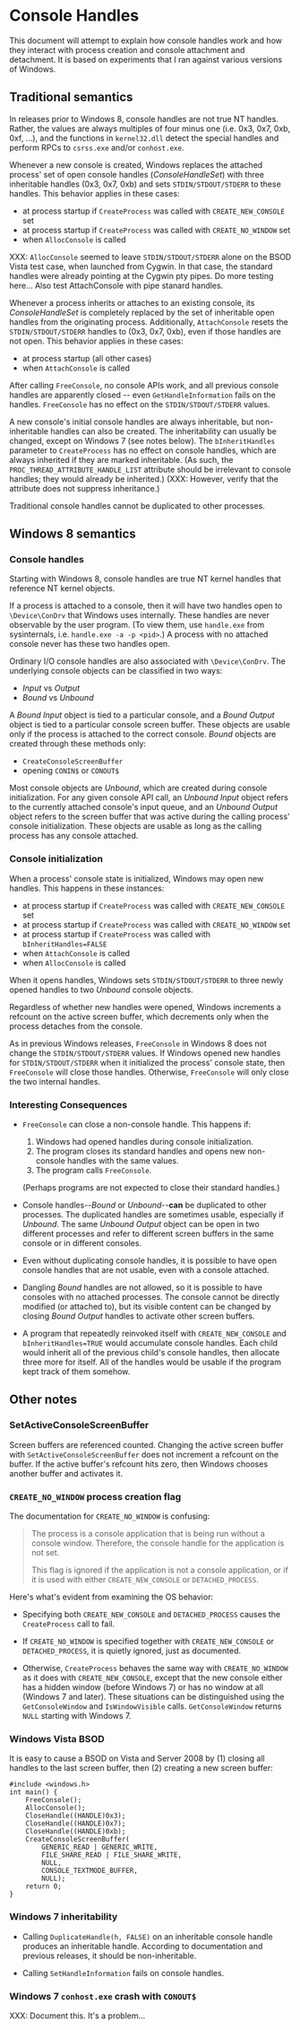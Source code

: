 Console Handles
===============

This document will attempt to explain how console handles work and how they
interact with process creation and console attachment and detachment.  It is
based on experiments that I ran against various versions of Windows.

Traditional semantics
---------------------

In releases prior to Windows 8, console handles are not true NT handles.
Rather, the values are always multiples of four minus one (i.e. 0x3, 0x7,
0xb, 0xf, ...), and the functions in `kernel32.dll` detect the special handles
and perform RPCs to `csrss.exe` and/or `conhost.exe`.

Whenever a new console is created, Windows replaces the attached process'
set of open console handles (*ConsoleHandleSet*) with three inheritable handles
(0x3, 0x7, 0xb) and sets `STDIN/STDOUT/STDERR` to these handles.  This
behavior applies in these cases:

 - at process startup if `CreateProcess` was called with `CREATE_NEW_CONSOLE` set
 - at process startup if `CreateProcess` was called with `CREATE_NO_WINDOW` set
 - when `AllocConsole` is called


XXX: `AllocConsole` seemed to leave `STDIN/STDOUT/STDERR` alone on the BSOD Vista
test case, when launched from Cygwin.  In that case, the standard handles were already
pointing at the Cygwin pty pipes.  Do more testing here...  Also test AttachConsole
with pipe stanard handles.


Whenever a process inherits or attaches to an existing console, its
*ConsoleHandleSet* is completely replaced by the set of inheritable open
handles from the originating process.  Additionally, `AttachConsole` resets
the `STDIN/STDOUT/STDERR` handles to (0x3, 0x7, 0xb), even if those handles
are not open.  This behavior applies in these cases:

 - at process startup (all other cases)
 - when `AttachConsole` is called

After calling `FreeConsole`, no console APIs work, and all previous console
handles are apparently closed -- even `GetHandleInformation` fails on the
handles.  `FreeConsole` has no effect on the `STDIN/STDOUT/STDERR` values.

A new console's initial console handles are always inheritable, but
non-inheritable handles can also be created.  The inheritability can usually
be changed, except on Windows 7 (see notes below).  The `bInheritHandles`
parameter to `CreateProcess` has no effect on console handles, which are
always inherited if they are marked inheritable.  (As such, the
`PROC_THREAD_ATTRIBUTE_HANDLE_LIST` attribute should be irrelevant to console
handles; they would already be inherited.)  (XXX: However, verify that the
attribute does not suppress inheritance.)

Traditional console handles cannot be duplicated to other processes.

Windows 8 semantics
-------------------

### Console handles

Starting with Windows 8, console handles are true NT kernel handles that
reference NT kernel objects.

If a process is attached to a console, then it will have two handles open
to `\Device\ConDrv` that Windows uses internally.  These handles are never
observable by the user program.  (To view them, use `handle.exe` from
sysinternals, i.e. `handle.exe -a -p <pid>`.)  A process with no attached
console never has these two handles open.

Ordinary I/O console handles are also associated with `\Device\ConDrv`.  The
underlying console objects can be classified in two ways:

 - *Input* vs *Output*
 - *Bound* vs *Unbound*

A *Bound* *Input* object is tied to a particular console, and a *Bound*
*Output* object is tied to a particular console screen buffer.  These
objects are usable only if the process is attached to the correct
console.  *Bound* objects are created through these methods only:

 - `CreateConsoleScreenBuffer`
 - opening `CONIN$` or `CONOUT$`

Most console objects are *Unbound*, which are created during console
initialization.  For any given console API call, an *Unbound* *Input* object
refers to the currently attached console's input queue, and an *Unbound*
*Output* object refers to the screen buffer that was active during the calling
process' console initialization.  These objects are usable as long as the
calling process has any console attached.

### Console initialization

When a process' console state is initialized, Windows may open new handles.
This happens in these instances:

 - at process startup if `CreateProcess` was called with `CREATE_NEW_CONSOLE` set
 - at process startup if `CreateProcess` was called with `CREATE_NO_WINDOW` set
 - at process startup if `CreateProcess` was called with `bInheritHandles=FALSE`
 - when `AttachConsole` is called
 - when `AllocConsole` is called

When it opens handles, Windows sets `STDIN/STDOUT/STDERR` to three newly opened
handles to two *Unbound* console objects.

Regardless of whether new handles were opened, Windows increments a refcount
on the active screen buffer, which decrements only when the process detaches
from the console.

As in previous Windows releases, `FreeConsole` in Windows 8 does not change
the `STDIN/STDOUT/STDERR` values.  If Windows opened new handles for
`STDIN/STDOUT/STDERR` when it initialized the process' console state, then
`FreeConsole` will close those handles.  Otherwise, `FreeConsole` will only
close the two internal handles.

### Interesting Consequences

 * `FreeConsole` can close a non-console handle.  This happens if:

     1. Windows had opened handles during console initialization.
     2. The program closes its standard handles and opens new non-console
        handles with the same values.
     3. The program calls `FreeConsole`.

   (Perhaps programs are not expected to close their standard handles.)

 * Console handles--*Bound* or *Unbound*--**can** be duplicated to other
   processes.  The duplicated handles are sometimes usable, especially
   if *Unbound*.  The same *Unbound* *Output* object can be open in two
   different processes and refer to different screen buffers in the same
   console or in different consoles.

 * Even without duplicating console handles, it is possible to have open
   console handles that are not usable, even with a console attached.

 * Dangling *Bound* handles are not allowed, so it is possible to have
   consoles with no attached processes.  The console cannot be directly
   modified (or attached to), but its visible content can be changed by
   closing *Bound* *Output* handles to activate other screen buffers.

 * A program that repeatedly reinvoked itself with `CREATE_NEW_CONSOLE` and
   `bInheritHandles=TRUE` would accumulate console handles.  Each child
   would inherit all of the previous child's console handles, then allocate
   three more for itself.  All of the handles would be usable if the
   program kept track of them somehow.

Other notes
-----------

### SetActiveConsoleScreenBuffer

Screen buffers are referenced counted.  Changing the active screen buffer
with `SetActiveConsoleScreenBuffer` does not increment a refcount on the
buffer.  If the active buffer's refcount hits zero, then Windows chooses
another buffer and activates it.

### `CREATE_NO_WINDOW` process creation flag

The documentation for `CREATE_NO_WINDOW` is confusing:

>  The process is a console application that is being run without a
>  console window. Therefore, the console handle for the application is
>  not set.
>
>  This flag is ignored if the application is not a console application,
>  or if it is used with either `CREATE_NEW_CONSOLE` or `DETACHED_PROCESS`.

Here's what's evident from examining the OS behavior:

 * Specifying both `CREATE_NEW_CONSOLE` and `DETACHED_PROCESS` causes the
   `CreateProcess` call to fail.

 * If `CREATE_NO_WINDOW` is specified together with `CREATE_NEW_CONSOLE` or
   `DETACHED_PROCESS`, it is quietly ignored, just as documented.

 * Otherwise, `CreateProcess` behaves the same way with `CREATE_NO_WINDOW` as
   it does with `CREATE_NEW_CONSOLE`, except that the new console either has
   a hidden window (before Windows 7) or has no window at all (Windows 7
   and later).  These situations can be distinguished using the
   `GetConsoleWindow` and `IsWindowVisible` calls.  `GetConsoleWindow` returns
   `NULL` starting with Windows 7.

### Windows Vista BSOD

It is easy to cause a BSOD on Vista and Server 2008 by (1) closing all handles
to the last screen buffer, then (2) creating a new screen buffer:

    #include <windows.h>
    int main() {
        FreeConsole();
        AllocConsole();
        CloseHandle((HANDLE)0x3);
        CloseHandle((HANDLE)0x7);
        CloseHandle((HANDLE)0xb);
        CreateConsoleScreenBuffer(
            GENERIC_READ | GENERIC_WRITE,
            FILE_SHARE_READ | FILE_SHARE_WRITE,
            NULL,
            CONSOLE_TEXTMODE_BUFFER,
            NULL);
        return 0;
    }

### Windows 7 inheritability

 * Calling `DuplicateHandle(h, FALSE)` on an inheritable console handle
   produces an inheritable handle.  According to documentation and previous
   releases, it should be non-inheritable.

 * Calling `SetHandleInformation` fails on console handles.

### Windows 7 `conhost.exe` crash with `CONOUT$`

XXX: Document this.  It's a problem...
